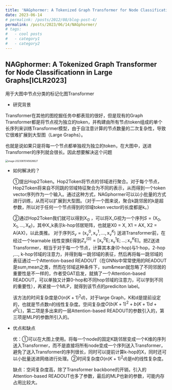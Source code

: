 ```yaml
---
title: 'NAGphormer: A Tokenized Graph Transformer for Node Classificationn in Large Graphs'
date: 2023-06-14
# permalink: /posts/2012/08/blog-post-4/
permalink: /posts/2023/06/14/NAGphormer/
# tags:
#   - cool posts
#   - category1
#   - category2
---
```


## NAGphormer: A Tokenized Graph Transformer for Node Classificationn in Large Graphs[ICLR2023]

用于大图中节点分类的标记化图Transformer

-   研究背景

Transformer在其他的图挖掘任务中都表现的很好，但是现有的Graph Transformer都是将节点视为独立的token，并构建由所有节点token组成的单个长序列来训练Transformer模型，由于自注意计算的节点数量的二次复杂性，导致它很难扩展到大型图（Large Graphs）。

也就是说如果只是将每一个节点都单独视为独立的token，在大图中，送进Transformer的序列就会很长。因此想要解决这个问题

<img src="https://p.ipic.vip/rqch7y.png" alt="image-20230615145626627" style="zoom:50%;" />

-   如何解决的？

    ①提出Hop2Token。Hop2Token将节点的邻域进行聚合。对于每个节点，Hop2Token将来自不同跳的邻域特征聚合为不同的表示，从而得到一个token vector序列作为一个输入。通过这种方式，NAGphormer可以以小批量的方式进行训练，从而可以扩展到大型图。（对于一个图来说，聚合k跳邻居的k是超参数，所以对于任何一个节点得到的邻域token vector的长度都是k。）

    ②通过Hop2Token我们就可以得到$\text{X}_G$ ，可以将X_G视为一个序列$S =  (\text{X}_0, \text{X}_1, ..., \text{X}_K)$，其中X_k表示k-hop邻居矩阵，也就是X0 = X, X1 = AX, X2 = A(AX)，以此类推。 对于序列$S_v = (\text{x}_v^0, \text{x}_v^1,..., \text{x}_v^K)$ 送进Transformer前，在经过一个learnable 线性变换$\text{E}$得到$Z_v^{(0)} = [\text{x}_v^0\text{E};\text{x}_v^1\text{E}; ...;\text{x}_v^K\text{E}]$。把Z送进Transformer，相当于对于每一个节点，计算其本身(0-hop)与1-hop，2-hop ,..., k-hop邻域的注意力，并得到每一跳邻域的表征，然后再将每一跳邻域的表征通过一个Attention-based READOUT（在GNNs中常常使用的READOUT是sum,mean之类，然而在邻域这种条件下，sum&mean就忽略了不同邻居的重要性是不一样的，作者受GAT启发，就搞了一个Attention-based READOUT，可以单独又计算0-hop和不同hop邻域的注意力，可以学到不同的重要性），再紧接一个MLP，就得到该节点的prediciton label。

    该方法的时间复杂度是$O(n(K+1)^2d)$，对于large Graph，K和d是提前设定的，也就是节点数n的线性复杂度。空间复杂度$O(b(K+1)^2 + b(K+1)d + d^2L)$，第二项是多出来的一层Attention-based READOUT的参数引入的，第三项是MLP的参数所引入的。

-   优点和缺点

    优：①可以在大图上使用。将每一个node的固定K跳邻居变成一个K维的序列送入Transformer，而不是直接将所有node变成一个序列送入Transformer，避免了送入Transformer的序列很长，同时可以提前计算k-hop的X，同时还可以小批量送进网络进行处理。②时间复杂度$O(n(K+1)^2d)$是n的线性复杂度。

    缺点：空间复杂度高，除了Transformer backbone的开销，引入的Attention-based READOUT也多了参数，最后的MLP也新的参数，可能内存占用比较大。

